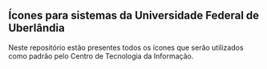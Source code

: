 ## Ícones para sistemas da Universidade Federal de Uberlândia

Neste repositório estão presentes todos os ícones que serão utilizados como padrão pelo Centro de Tecnologia da Informação.

